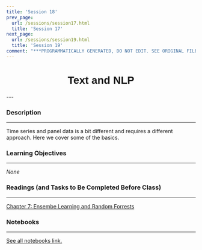```yaml
---
title: 'Session 18'
prev_page:
  url: /sessions/session17.html
  title: 'Session 17'
next_page:
  url: /sessions/session19.html
  title: 'Session 19'
comment: "***PROGRAMMATICALLY GENERATED, DO NOT EDIT. SEE ORIGINAL FILES IN /content***"
---
```

<h1  style="font-family:  Verdana,  Geneva,  sans-serif;  text-align:center">Text  and  NLP</h1> 
--- 
 
###  Description 
--- 
 
Time  series  and  panel  data  is  a  bit  different  and  requires  a  different  approach.    Here  we  cover  some  of  the  basics.   
 
###  Learning  Objectives 
---   
 
*None* 
 
###  Readings  (and  Tasks  to  Be  Completed  Before  Class) 
--- 
 
[Chapter  7:  Ensembe  Learning  and  Random  Forrests](https://www.amazon.com/Hands-Machine-Learning-Scikit-Learn-TensorFlow/) 
 
###  Notebooks 
--- 
[See  all  notebooks  link.](https://rpi.analyticsdojo.com/notebooks/index.html) 

